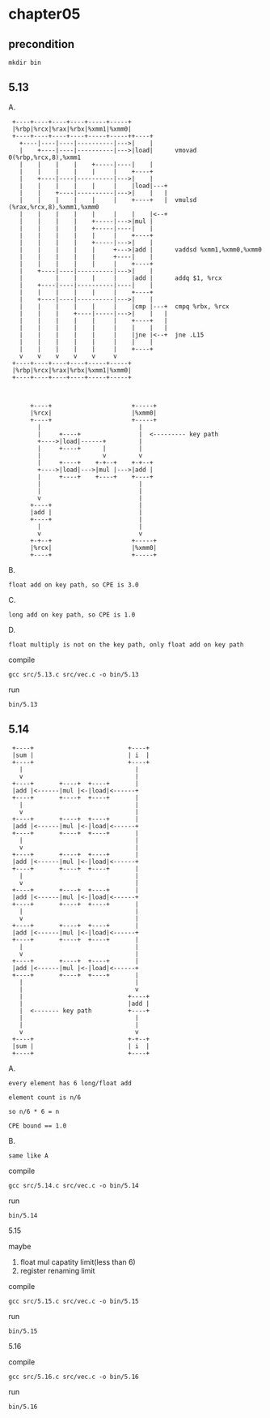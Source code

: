 # chapter05

## precondition
````shell
mkdir bin
````

## 5.13
A.

     +----+----+----+----+-----+-----+
     |%rbp|%rcx|%rax|%rbx|%xmm1|%xmm0|
     +----+----+----+----+-----+-----++----+
       +----|----|----|----------|--->|    |
       |    +----|----|----------|--->|load|      vmovad 0(%rbp,%rcx,8),%xmm1
       |    |    |    |    +-----|----|    |
       |    |    |    |    |     |    +----+
       |    +----|----|----------|--->|    |
       |    |    |    |    |     |    |load|---+
       |    |    +----|----------|--->|    |   |
       |    |    |    |    |     |    +----+   |  vmulsd (%rax,%rcx,8),%xmm1,%xmm0
       |    |    |    |    |     |    |    |<--+
       |    |    |    |    +-----|--->|mul |
       |    |    |    |    +-----|----|    |
       |    |    |    |    |     |    +----+
       |    |    |    |    +-----|--->|    |
       |    |    |    |    |     +--->|add |      vaddsd %xmm1,%xmm0,%xmm0
       |    |    |    |    |     +----|    |
       |    |    |    |    |     |    +----+
       |    +----|----|----------|--->|    |
       |         |    |    |     |    |add |      addq $1, %rcx
       |    +----|----|----------|----|    |
       |    |    |    |    |     |    +----+
       |    +----|----|----------|--->|    |
       |    |    |    |    |     |    |cmp |---+  cmpq %rbx, %rcx
       |    |    |    +----|-----|--->|    |   |
       |    |    |    |    |     |    +----+   |
       |    |    |    |    |     |    |    |   |
       |    |    |    |    |     |    |jne |<--+  jne .L15
       |    |    |    |    |     |    |    |
       |    |    |    |    |     |    +----+
       v    v    v    v    v     v
     +----+----+----+----+-----+-----+
     |%rbp|%rcx|%rax|%rbx|%xmm1|%xmm0|
     +----+----+----+----+-----+-----+



          +----+                      +-----+
          |%rcx|                      |%xmm0|
          +----+                      +-----+
            |                           |
            |     +----+                |  <--------- key path
            +---->|load|------+         |
            |     +----+      |         |
            |                 v         v
            |     +----+    +-+--+    +-+--+
            +---->|load|--->|mul |--->|add |
            |     +----+    +----+    +----+
            |                           |
            |                           |
            v                           |
          +----+                        |
          |add |                        |
          +----+                        |
            |                           |
            v                           v
          +-+--+                      +-----+
          |%rcx|                      |%xmm0|
          +----+                      +-----+

B.

    float add on key path, so CPE is 3.0

C.

    long add on key path, so CPE is 1.0

D.

    float multiply is not on the key path, only float add on key path

compile

    gcc src/5.13.c src/vec.c -o bin/5.13

run 

    bin/5.13

## 5.14


     +----+                          +----+
     |sum |                          | i  |
     +----+                          +----+
       |                               |
       v                               |
     +----+       +----+  +----+       |
     |add |<------|mul |<-|load|<------+
     +----+       +----+  +----+       |
       |                               |
       v                               |
     +----+       +----+  +----+       |
     |add |<------|mul |<-|load|<------+
     +----+       +----+  +----+       |
       |                               |
       v                               |
     +----+       +----+  +----+       |
     |add |<------|mul |<-|load|<------+
     +----+       +----+  +----+       |
       |                               |
       v                               |
     +----+       +----+  +----+       |
     |add |<------|mul |<-|load|<------+
     +----+       +----+  +----+       |
       |                               |
       v                               |
     +----+       +----+  +----+       |
     |add |<------|mul |<-|load|<------+
     +----+       +----+  +----+       |
       |                               |
       v                               |
     +----+       +----+  +----+       |
     |add |<------|mul |<-|load|<------+
     +----+       +----+  +----+       |
       |                               |
       |                               v
       |                             +----+
       |                             |add |
       |  <------- key path          +----+
       |                               |
       |                               |
       v                               v
     +----+                          +-+--+
     |sum |                          | i  |
     +----+                          +----+

A.

    every element has 6 long/float add

    element count is n/6

    so n/6 * 6 = n

    CPE bound == 1.0

B.

    same like A


compile

    gcc src/5.14.c src/vec.c -o bin/5.14

run 

    bin/5.14


5.15

maybe

1. float mul capatity limit(less than 6)
2. register renaming limit

compile

    gcc src/5.15.c src/vec.c -o bin/5.15

run 

    bin/5.15


5.16

compile

    gcc src/5.16.c src/vec.c -o bin/5.16

run 

    bin/5.16

